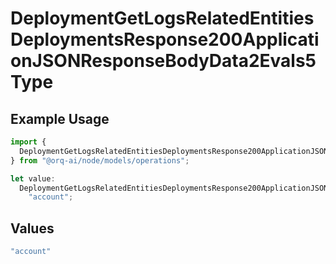 # DeploymentGetLogsRelatedEntitiesDeploymentsResponse200ApplicationJSONResponseBodyData2Evals5Type

## Example Usage

```typescript
import {
  DeploymentGetLogsRelatedEntitiesDeploymentsResponse200ApplicationJSONResponseBodyData2Evals5Type,
} from "@orq-ai/node/models/operations";

let value:
  DeploymentGetLogsRelatedEntitiesDeploymentsResponse200ApplicationJSONResponseBodyData2Evals5Type =
    "account";
```

## Values

```typescript
"account"
```